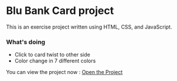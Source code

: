 # Blu Bank Card project
This is an exercise project written using HTML, CSS, and JavaScript.

### What's doing
- Click to card twist to other side
- Color change in 7 different colors

You can view the project now : [Open the Project](https://mostafa229gh.github.io/Blu-Bank-card/)
